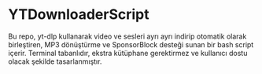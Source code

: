 # YTDownloaderScript
Bu repo, yt-dlp kullanarak video ve sesleri ayrı ayrı indirip otomatik olarak birleştiren, MP3 dönüştürme ve SponsorBlock desteği sunan bir bash script içerir. Terminal tabanlıdır, ekstra kütüphane gerektirmez ve kullanıcı dostu olacak şekilde tasarlanmıştır.
